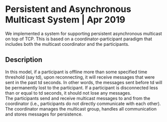 # Persistent and Asynchronous Multicast System | Apr 2019
We implemented a system for supporting persistent asynchronous multicast on top of TCP. This is based on a coordinator-participant paradigm that includes both the multicast coordinator and the participants.

## Description
In this model, if a participant is offline more than some specified time threshold (say td), upon reconnecting, it will receive messages that were sent in the past td seconds. In other words, the messages sent before td will be permanently lost to the participant. If a participant is disconnected less than or equal to td seconds, it should not lose any messages.  
The participants send and receive multicast messages to and from the coordinator (i.e., participants do not directly communicate with each other). The coordinator manages the multicast group, handles all communication and stores messages for persistence.
